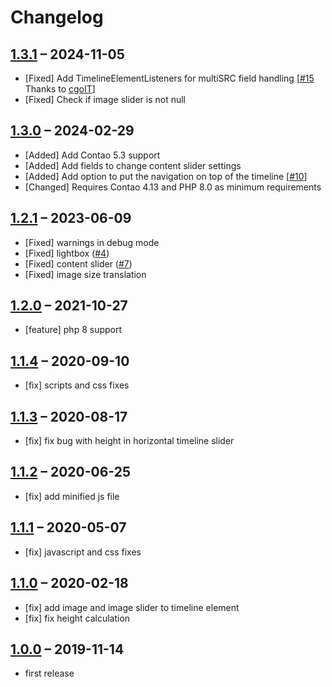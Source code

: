 # Changelog

[//]: <> (
Types of changes
    Added for new Addeds.
    Changed for changes in existing functionality.
    Deprecated for soon-to-be removed Addeds.
    Removed for now removed Addeds.
    Fixed for any bug fixes.
    Security in case of vulnerabilities.
)

## [1.3.1](https://github.com/contao-themes-net/animated-timeline-bundle/tree/1.3.1) – 2024-11-05

- [Fixed] Add TimelineElementListeners for multiSRC field handling [[#15](https://github.com/pdir/animated-timeline-bundle/pull/15) Thanks to [cgoIT](https://github.com/cgoIT)]
- [Fixed] Check if image slider is not null

## [1.3.0](https://github.com/contao-themes-net/animated-timeline-bundle/tree/1.3.0) – 2024-02-29

- [Added] Add Contao 5.3 support
- [Added] Add fields to change content slider settings
- [Added] Add option to put the navigation on top of the timeline [[#10](https://github.com/pdir/animated-timeline-bundle/issues/10)]
- [Changed] Requires Contao 4.13 and PHP 8.0 as minimum requirements

## [1.2.1](https://github.com/contao-themes-net/animated-timeline-bundle/tree/1.2.1) – 2023-06-09

- [Fixed] warnings in debug mode
- [Fixed] lightbox ([#4](https://github.com/pdir/animated-timeline-bundle/issues/4))
- [Fixed] content slider ([#7](https://github.com/pdir/animated-timeline-bundle/issues/7))
- [Fixed] image size translation

## [1.2.0](https://github.com/contao-themes-net/animated-timeline-bundle/tree/1.2.0) – 2021-10-27

- [feature] php 8 support

## [1.1.4](https://github.com/contao-themes-net/animated-timeline-bundle/tree/1.1.4) – 2020-09-10

- [fix] scripts and css fixes

## [1.1.3](https://github.com/contao-themes-net/animated-timeline-bundle/tree/1.1.3) – 2020-08-17

- [fix] fix bug with height in horizontal timeline slider

## [1.1.2](https://github.com/contao-themes-net/animated-timeline-bundle/tree/1.1.2) – 2020-06-25

- [fix] add minified js file

## [1.1.1](https://github.com/contao-themes-net/animated-timeline-bundle/tree/1.1.1) – 2020-05-07

- [fix] javascript and css fixes

## [1.1.0](https://github.com/contao-themes-net/animated-timeline-bundle/tree/1.1.0) – 2020-02-18

- [fix] add image and image slider to timeline element
- [fix] fix height calculation

## [1.0.0](https://github.com/contao-themes-net/animated-timeline-bundle/tree/1.0.0) – 2019-11-14

- first release
